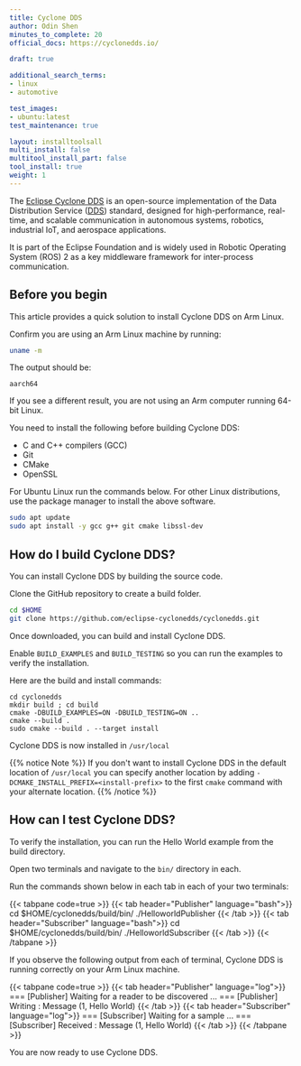 ```yaml
---
title: Cyclone DDS
author: Odin Shen
minutes_to_complete: 20
official_docs: https://cyclonedds.io/

draft: true

additional_search_terms:
- linux
- automotive

test_images:
- ubuntu:latest
test_maintenance: true

layout: installtoolsall
multi_install: false
multitool_install_part: false
tool_install: true
weight: 1
---
```


The [Eclipse Cyclone DDS](https://cyclonedds.io/) is an open-source implementation of the Data Distribution Service ([DDS](https://en.wikipedia.org/wiki/Data_Distribution_Service)) standard, designed for high-performance, real-time, and scalable communication in autonomous systems, robotics, industrial IoT, and aerospace applications.

It is part of the Eclipse Foundation and is widely used in Robotic Operating System (ROS) 2 as a key middleware framework for inter-process communication.

## Before you begin

This article provides a quick solution to install Cyclone DDS on Arm Linux.

Confirm you are using an Arm Linux machine by running:

```bash
uname -m
```

The output should be:

```output
aarch64
```

If you see a different result, you are not using an Arm computer running 64-bit Linux.

You need to install the following before building Cyclone DDS:

- C and C++ compilers (GCC)
- Git
- CMake 
- OpenSSL

For Ubuntu Linux run the commands below. For other Linux distributions, use the package manager to install the above software.

```bash
sudo apt update
sudo apt install -y gcc g++ git cmake libssl-dev
```

## How do I build Cyclone DDS?

You can install Cyclone DDS by building the source code.

Clone the GitHub repository to create a build folder.

```bash
cd $HOME
git clone https://github.com/eclipse-cyclonedds/cyclonedds.git
```

Once downloaded, you can build and install Cyclone DDS.

Enable `BUILD_EXAMPLES` and `BUILD_TESTING` so you can run the examples to verify the installation. 

Here are the build and install commands:

```console
cd cyclonedds
mkdir build ; cd build
cmake -DBUILD_EXAMPLES=ON -DBUILD_TESTING=ON ..
cmake --build .
sudo cmake --build . --target install
```

Cyclone DDS is now installed in `/usr/local`

{{% notice Note %}}
If you don't want to install Cyclone DDS in the default location of `/usr/local` you can specify another location 
by adding `-DCMAKE_INSTALL_PREFIX=<install-prefix>` to the first `cmake` command with your alternate location.
{{% /notice %}}

## How can I test Cyclone DDS?

To verify the installation, you can run the Hello World example from the build directory.

Open two terminals and navigate to the `bin/` directory in each. 

Run the commands shown below in each tab in each of your two terminals:

{{< tabpane code=true >}}
  {{< tab header="Publisher" language="bash">}}
    cd $HOME/cyclonedds/build/bin/
    ./HelloworldPublisher
  {{< /tab >}}
  {{< tab header="Subscriber" language="bash">}}
    cd $HOME/cyclonedds/build/bin/
    ./HelloworldSubscriber
  {{< /tab >}}
{{< /tabpane >}}

If you observe the following output from each of terminal, Cyclone DDS is running correctly on your Arm Linux machine.

{{< tabpane code=true >}}
  {{< tab header="Publisher" language="log">}}
    === [Publisher]  Waiting for a reader to be discovered ...
    === [Publisher]  Writing : Message (1, Hello World)
  {{< /tab >}}
  {{< tab header="Subscriber" language="log">}}
    === [Subscriber] Waiting for a sample ...
    === [Subscriber] Received : Message (1, Hello World)
  {{< /tab >}}
{{< /tabpane >}}

You are now ready to use Cyclone DDS. 